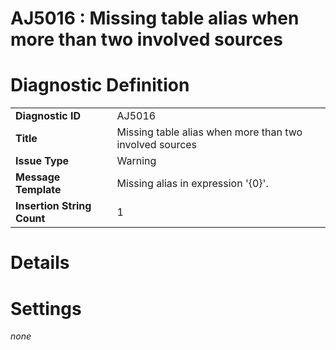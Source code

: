 # AJ5016 : Missing table alias when more than two involved sources

# Diagnostic Definition

<table>
  <tr>
    <td class="header"><b>Diagnostic ID</b></td>
    <td>AJ5016</td>
  </tr>
  <tr>
    <td class="header"><b>Title</b></td>
    <td>Missing table alias when more than two involved sources</td>
  </tr>
  <tr>
    <td class="header"><b>Issue Type</b></td>
    <td>Warning</td>
  </tr>
  <tr>
    <td class="header"><b>Message Template</b></td>
    <td>Missing alias in expression '{0}'.</td>
  </tr>
  <tr>
    <td class="header"><b>Insertion String Count</b></td>
    <td>1</td>
  </tr>
</table>

# Details



# Settings

*none*

